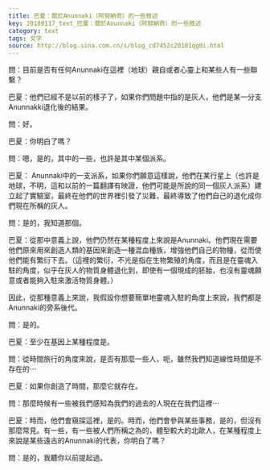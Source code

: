 ```yaml
---
title: 巴夏：關於Anunnaki（阿努納奇）的一些敘述
key: 20180117_text_巴夏：關於Anunnaki（阿努納奇）的一些敘述
category: text
tags: 文字
source: http://blog.sina.com.cn/s/blog_cd7452c20101qg0i.html
---
```


問：目前是否有任何Anunnaki在這裡（地球）親自或者心靈上和某些人有一些聯繫？

巴夏：他們已經不是以前的樣子了，如果你們問題中指的是灰人，他們是某一分支Anunnakki退化後的結果。

問：好。

巴夏：你明白了嗎？

問：嗯，是的，其中的一些，也許是其中某個派系。

巴夏： Anunnaki中的一支派系，如果你們願意這樣說，他們在某行星上（也許是地球，不明，這和以前的一篇翻譯有映證，他們可能是所說的同一個灰人派系）建立起了實驗室，最終在他們的世界裡引發了災難，最終導致了他們自己的退化成你們現在所稱的灰人。

問：是的，我知道那個。

巴夏：從那中意義上說，他們仍然在某種程度上來說是Anunnaki。他們現在需要他們原來用來創造人類的基因來創造一種混血種族，增強他們自己的物種，從而使他們能有繁衍下去。（這裡的繁衍，不光是指在生物繁殖的角度，而且是在靈魂入駐的角度，似乎在灰人的物質身體退化到，即使有一個現成的胚胎，也沒有靈魂願意或者能夠入駐來激活物質身體。）

因此，從那種意義上來說，我假設你想要簡單地靈魂入駐的角度上來說，我們都是Anunnaki的旁系後代。

問：是的。

巴夏：至少在基因上某種程度是。

問：從時間旅行的角度來說，是否有那麼一些人，呃，雖然我們知道線性時間是不存在的⋯

巴夏：如果你創造了時間，那麼它就存在。

問：那麼時候有一些被我們感知為我們的過去的人現在在我們這裡⋯

巴夏：時而，他們會窺探這裡，是的。時而，他們會參與某些事務，是的，但沒有那麼常見。有一些，有一些被人們所稱之為的，體型較大的北歐人，在某種程度上來說是某些遠古的Anunnaki的代表，你明白了嗎？

問：是的，我聽你以前提起過。
